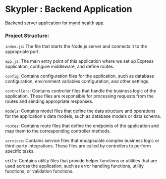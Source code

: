 # Skypler : Backend Application

Backend server application for mynd health app.

### Project Structure:

`index.js`: The file that starts the Node.js server and connects it to the appropriate port.

`app.js`: The main entry point of this application where we set up Express application, configure middleware, and define routes.

`config`: Contains configuration files for the application, such as database configuration, environment variables configuration, and other settings.

`controllers`: Contains controller files that handle the business logic of the application. These files are responsible for processing requests from the routes and sending appropriate responses.

`models`: Contains model files that define the data structure and operations for the application's data models, such as database models or data schema.

`routes`: Contains route files that define the endpoints of the application and map them to the corresponding controller methods.

`services`: Contains service files that encapsulate complex business logic or third-party integrations. These files are called by controllers to perform specific tasks.

`utils`: Contains utility files that provide helper functions or utilities that are used across the application, such as error handling functions, utility functions, or validation functions.
